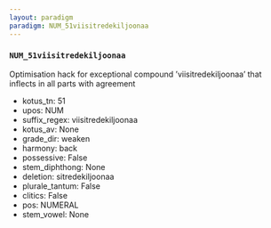 ```yaml
---
layout: paradigm
paradigm: NUM_51viisitredekiljoonaa
---
```

### ` NUM_51viisitredekiljoonaa `

Optimisation hack for exceptional compound ’viisitredekiljoonaa’ that inflects in all parts with agreement
* kotus_tn: 51
* upos: NUM
* suffix_regex: viisitredekiljoonaa
* kotus_av: None
* grade_dir: weaken
* harmony: back
* possessive: False
* stem_diphthong: None
* deletion: sitredekiljoonaa
* plurale_tantum: False
* clitics: False
* pos: NUMERAL
* stem_vowel: None
